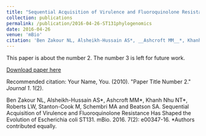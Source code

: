 ```yaml
---
title: "Sequential Acquisition of Virulence and Fluoroquinolone Resistance Has Shaped the Evolution of _Escherichia coli_ ST131"
collection: publications
permalink: /publication/2016-04-26-ST131phylogenomics
date: 2016-04-26
venue: 'mBio'
citation: 'Ben Zakour NL, Alsheikh-Hussain AS*, __Ashcroft MM__*, Khanh Nhu NT*, Roberts LW, Stanton-Cook M, Schembri MA and Beatson SA. (2016). &quot;Paper Title Number 2.&quot; <i>mBio</i>. 7(2): e00347-16.' 
---
```

This paper is about the number 2. The number 3 is left for future work.

[Download paper here](http://academicpages.github.io/files/paper2.pdf)

Recommended citation: Your Name, You. (2010). "Paper Title Number 2." <i>Journal 1</i>. 1(2).


Ben Zakour NL, Alsheikh-Hussain AS*, Ashcroft MM*, Khanh Nhu NT*, Roberts LW, Stanton-Cook M, Schembri MA and Beatson SA. Sequential Acquisition of Virulence and Fluoroquinolone Resistance Has Shaped the Evolution of Escherichia coli ST131. mBio. 2016. 7(2): e00347-16. *Authors contributed equally.
